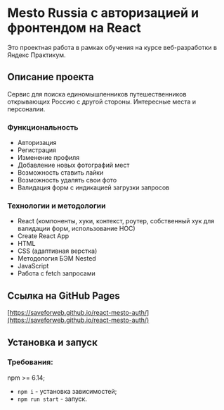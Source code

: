 # Mesto Russia с авторизацией и фронтендом на React
Это проектная работа в рамках обучения на курсе веб-разработки в Яндекс Практикум.

## Описание проекта
Сервис для поиска единомышленников путешественников открывающих Россию с другой стороны. Интересные места и персоналии.

### Функциональность
* Авторизация
* Регистрация
* Изменение профиля
* Добавление новых фотографий мест
* Возможность ставить лайки
* Возможность удалять свои фото
* Валидация форм с индикацией загрузки запросов

### Технологии и методологии

* React (компоненты, хуки, контекст, роутер, собственный хук для валидации форм, использование HOC)
* Create React App
* HTML
* CSS (адаптивная верстка)
* Методология БЭМ Nested
* JavaScript
* Работа с fetch запросами

## Ссылка на GitHub Pages
[https://saveforweb.github.io/react-mesto-auth/](https://saveforweb.github.io/react-mesto-auth/)

## Установка и запуск

### Требования:

npm >= 6.14;

* `npm i` - установка зависимостей;
* `npm run start` - запуск.
